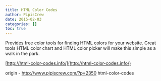 ```yaml
---
title: HTML Color Codes
author: PipisCrew
date: 2015-02-03
categories: []
toc: true
---
```


Provides free color tools for finding HTML colors for your website. Great tools HTML color chart and HTML color picker will make this simple as a walk in the park.

[http://html-color-codes.info/](http://html-color-codes.info/)

origin - http://www.pipiscrew.com/?p=2350 html-color-codes